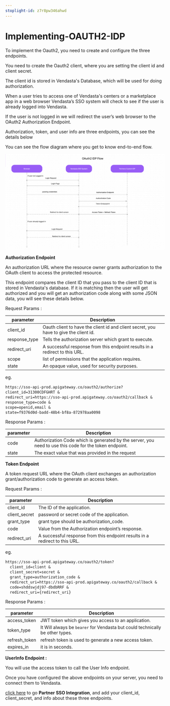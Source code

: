 ```yaml
---
stoplight-id: z7r8pw346ahwd
---
```


# Implementing-OAUTH2-IDP

To implement the Oauth2, you need to create and configure the three endpoints.

You need to create the Oauth2 client, where you are setting the client id and client secret. 

The client id is stored in Vendasta's Database, which will be used for doing authorization.

When a user tries to access one of Vendasta's centers or a marketplace app in a web browser Vendasta’s SSO system will check to see if the user is already logged into Vendasta. 

If the user is not logged in we will redirect the user’s web browser to the OAuth2 Authorization Endpoint.

Authorization, token, and user info are three endpoints, you can see the details below 

You can see the flow diagram where you get to know end-to-end flow. 

![Oauth2_flow_diagram.png](../../assets/images/flow_diagram.png)





**Authorization Endpoint**


An authorization URL where the resource owner grants authorization to the OAuth client to access the protected resource.

This endpoint compares the client ID that you pass to the client ID that is stored in Vendasta's database. If it is matching then the user will get authorized and you will get an authorization code along with some JSON data, you will see these details below.

Request Params :



parameter | Description  
---------|----------|
|client_id    |Oauth client to have the client id and client secret, you have to give the client id.
|response_type |Tells the authorization server which grant to execute.
|redirect_uri  |A successful response from this endpoint results in a redirect to this URL.
|scope |list of permissions that the application requires.
|state |An opaque value, used for security purposes.

eg.

    https://sso-api-prod.apigateway.co/oauth2/authorize?
    client_id=31300CDFGHRT &   
    redirect_uri=https://sso-api-prod.apigateway.co/oauth2/callback &
    response_type=code & 
    scope=openid,email &     
    state=f9376d0d-badd-48b4-bf8a-872978aa0098


Response Params :

parameter | Description  
---------|----------|
|code    | Authorization Code which is generated by the server, you need to use this code for the token endpoint.
|state  |The exact value that was provided in the request



**Token Endpoint**

A token request URL where the OAuth client exchanges an authorization grant/authorization code to generate an access token.



Request Params :

parameter | Description  
---------|----------|
|client_id | The ID of the application. 
|client_secret | password or secret code of the application.
|grant_type   |grant type should be authorization_code. 
|code | Value from the Authorization endpoint’s response.
|redirect_uri  |A successful response from this endpoint results in a redirect to this URL.

eg.

    https://sso-api-prod.apigateway.co/oauth2/token?
      client_id=client &
      client_secret=secret &
      grant_type=authorization_code &   
      redirect_uri=https://sso-api-prod.apigateway.co/oauth2/callback &
      code=shddswjdj97-dbdbRRF &
      redirect_uri={redirect_uri}


Response Params :

parameter | Description  
---------|----------|
|access_token | JWT token which gives you access to an application.
|token_type | It Will always be `bearer` for Vendasta but could technically be other types.
|refresh_token   | refresh token is used to generate a new access token.
|expires_in |it is in seconds.

**UserInfo Endpoint :**

You will use the access token to call the User Info endpoint.



Once you have configured the above endpoints on your server, you need to connect them to Vendasta.

[click here](https://partners.vendasta.com/integrations/sso![partners_sso.png](../../assets/images/partners_sso.png)
) to go **Partner SSO Integration**, and add your client_id, client_secret, and info about
 these three endpoints.



